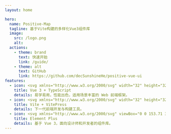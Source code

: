 ```yaml
---
layout: home

hero:
  name: Positive-Map
  tagline: 基于Vite构建的多样化Vue3组件库
  image:
    src: /logo.png
    alt:
  actions:
    - theme: brand
      text: 快速开始
      link: /guide/
    - theme: alt
      text: GitHub
      link: https://github.com/decSunshineHe/positive-vue-ui
features:
  - icon: <svg xmlns="http://www.w3.org/2000/svg" width="32" height="32"><path fill="#41b883" d="M24.4 3.925H30l-14 24.15L2 3.925h10.71l3.29 5.6 3.22-5.6Z"/><path fill="#41b883" d="m2 3.925 14 24.15 14-24.15h-5.6L16 18.415 7.53 3.925Z"/><path fill="#35495e" d="M7.53 3.925 16 18.485l8.4-14.56h-5.18L16 9.525l-3.29-5.6Z"/></svg>
    title: Vue 3 + TypeScript
    details: 易学易用，性能出色，适用场景丰富的 Web 前端框架。
  - icon: <svg xmlns="http://www.w3.org/2000/svg" width="32" height="32"><g fill="none"><path fill="url(#a)" d="m29.884 6.146-13.142 23.5a.714.714 0 0 1-1.244.005L2.096 6.148a.714.714 0 0 1 .746-1.057l13.156 2.352a.714.714 0 0 0 .253 0l12.881-2.348a.714.714 0 0 1 .752 1.05z"/><path fill="url(#b)" d="M22.264 2.007 12.54 3.912a.357.357 0 0 0-.288.33l-.598 10.104a.357.357 0 0 0 .437.369l2.707-.625a.357.357 0 0 1 .43.42l-.804 3.939a.357.357 0 0 0 .454.413l1.672-.508a.357.357 0 0 1 .454.414l-1.279 6.187c-.08.387.435.598.65.267l.143-.222 7.925-15.815a.357.357 0 0 0-.387-.51l-2.787.537a.357.357 0 0 1-.41-.45l1.818-6.306a.357.357 0 0 0-.412-.45z"/><defs><linearGradient id="a" x1="6" x2="235" y1="33" y2="344" gradientTransform="translate(1.34 1.894) scale(.07142)" gradientUnits="userSpaceOnUse"><stop stop-color="#41D1FF"/><stop offset="1" stop-color="#BD34FE"/></linearGradient><linearGradient id="b" x1="194.651" x2="236.076" y1="8.818" y2="292.989" gradientTransform="translate(1.34 1.894) scale(.07142)" gradientUnits="userSpaceOnUse"><stop stop-color="#FFEA83"/><stop offset=".083" stop-color="#FFDD35"/><stop offset="1" stop-color="#FFA800"/></linearGradient></defs></g></svg>
    title: Vite + VitePress
    details: 下一代前端开发与构建工具。
  - icon: <svg xmlns="http://www.w3.org/2000/svg" viewBox="0 0 153.71 38"><defs><style>.cls-1,.cls-2{fill:#409eff;}.cls-1{fill-rule:evenodd;}</style></defs><title>资源 1</title><g id="图层_2" data-name="图层 2"><g id="图层_1-2" data-name="图层 1"><path id="Shape-Copy" class="cls-1" d="M142,26.16s.28,0,.82,0a.72.72,0,0,1,.69.41s1.08,2,1.37,2.48,0,.42-.12.41h0s-.31,0-3.45,0a4.93,4.93,0,0,1-4.54-4.54v-7H134.3V15.28c0-.36.41-.41.41-.41h2.07V12.25a.6.6,0,0,1,.41-.55l2.3-.66c.34-.1.59,0,.59.35V15h3.58c.34,0,.41.41.41.41V18h-4v6.06c0,1.76,1.93,2.07,1.93,2.07Zm-10.6,3h-2.2c-.43,0-.41-.55-.41-.55V18.45c0-.62-.83-.83-.83-.83h-4.54c-.68,0-.69.83-.69.83V28.77a.41.41,0,0,1-.41.42h-2.2c-.48,0-.41-.55-.41-.55V15.83c0-1,1.24-1.24,1.24-1.24h9.63c1,0,1.23,1.24,1.23,1.24V28.5c0,.72-.41.69-.41.69ZM115.73,23.4H107.2v2.07c0,.74,1,1,1,1H115a1.16,1.16,0,0,1,.82.42s.61,1.25.83,1.79-.41.55-.41.55H106c-1.24,0-1.51-1.52-1.51-1.52V16c0-.67,1-1,1-1h10.32c1,0,1.24,1.23,1.24,1.23v5.93c0,1-1.24,1.23-1.24,1.23Zm-1.52-4.95s-.08-.69-.68-.69h-5.65s-.68.18-.68.69V20a.69.69,0,0,0,.68.69h5.65a.9.9,0,0,0,.68-.83V18.45ZM101.28,29.19h-2.2c-.29,0-.41-.42-.41-.42V18.45c0-.64-.83-.83-.83-.83H95.78c-.58,0-.69.83-.69.83V28.77c0,.35-.41.42-.41.42h-2.2c-.31,0-.42-.42-.42-.42V18.45c0-.66-.82-.83-.82-.83H89.17c-.63,0-.68.83-.68.83V28.77a.39.39,0,0,1-.42.42h-2.2a.41.41,0,0,1-.41-.42V15.69c0-.75,1.1-1.1,1.1-1.1h13.76c1.1,0,1.37,1.38,1.37,1.38v12.8c0,.48-.41.42-.41.42Zm-20-5.79H72.8v2.07c0,.74,1,1,1,1h6.88a1.19,1.19,0,0,1,.83.42s.6,1.25.82,1.79-.41.55-.41.55H71.56c-1.24,0-1.51-1.52-1.51-1.52V16c0-.67,1-1,1-1H81.33c1,0,1.24,1.23,1.24,1.23v5.93c0,1-1.24,1.23-1.24,1.23Zm-1.51-4.95s-.09-.69-.69-.69H73.49s-.69.18-.69.69V20a.69.69,0,0,0,.69.69h5.64a.91.91,0,0,0,.69-.83V18.45ZM68,29.19H62.76a4.35,4.35,0,0,1-4.13-4c0-3.91,0-16.1,0-16.1h2.48a.79.79,0,0,1,.82.82V24.37A2.58,2.58,0,0,0,63.86,26h2.2s.72-.23,1.24.69l1.1,1.93s.08.55-.41.55Zm-26.56-.83V10.19a1,1,0,0,1,.69-1H55.05c.73,0,.42.83.42.83s-.41,1.12-.69,1.65a1,1,0,0,1-.83.55H45.56a.77.77,0,0,0-.83.69v4.54h9.5c.55,0,.27.69.27.69s-.71,1.52-1,1.93a1.05,1.05,0,0,1-.83.41h-8v4.82a.91.91,0,0,0,.69.83h8.81a.85.85,0,0,1,.82.41l1.24,1.93c.37.56-.14.69-.14.69H42.26C41.68,29.19,41.43,28.36,41.43,28.36Zm-8.14-1.14c0,1.57-.83,1.93-.83,1.93S18.32,37.31,17.4,37.83a1.68,1.68,0,0,1-1.52,0S1.09,29.25.55,28.87a1.29,1.29,0,0,1-.55-1s0-17,0-17.78S1,8.76,1,8.76L15.75.21a2,2,0,0,1,1.79,0S30.6,7.8,32,8.62a2.08,2.08,0,0,1,1.25,2.06s0,15.07,0,16.54Zm-5.9-17c-3-1.74-10.16-5.87-10.16-5.87a1.58,1.58,0,0,0-1.41,0L4.22,11s-.77.46-.76,1.08S3.46,26,3.46,26a1,1,0,0,0,.43.75c.43.3,12,7,12,7a1.3,1.3,0,0,0,1.19,0c.72-.4,11.82-6.79,11.82-6.79s.65-.28.65-1.51c0-.36,0-1.74,0-3.47L16.53,29.88v-3a3,3,0,0,1,1-2.07l11.56-7a2.49,2.49,0,0,0,.55-1.46c0-1.27,0-2.37,0-3.07L16.53,21.2V18a2.17,2.17,0,0,1,.83-1.79Z"/><path class="cls-1" d="M150.32,11.21h-2.24v-5c0-.11.12-.21.29-.24l1.44-.26c.26,0,.51.07.51.24Z"/></g></g></svg>
    title: Element Plus
    details: 基于 Vue 3，面向设计师和开发者的组件库。
---
```

